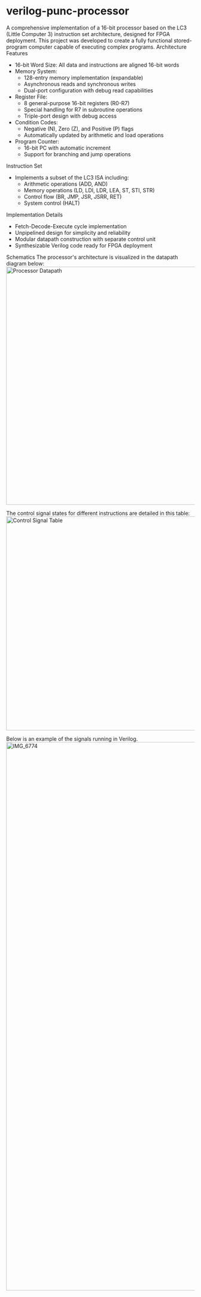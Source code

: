 # verilog-punc-processor
A comprehensive implementation of a 16-bit processor based on the LC3 (Little Computer 3) instruction set architecture, designed for FPGA deployment. This project was developed to create a fully functional stored-program computer capable of executing complex programs.
Architecture Features
- 16-bit Word Size: All data and instructions are aligned 16-bit words
- Memory System:
    - 128-entry memory implementation (expandable)
    - Asynchronous reads and synchronous writes
    - Dual-port configuration with debug read capabilities
- Register File:
    - 8 general-purpose 16-bit registers (R0-R7)
    - Special handling for R7 in subroutine operations
    - Triple-port design with debug access
- Condition Codes:
    - Negative (N), Zero (Z), and Positive (P) flags
    - Automatically updated by arithmetic and load operations
- Program Counter:
    - 16-bit PC with automatic increment
    - Support for branching and jump operations

Instruction Set
- Implements a subset of the LC3 ISA including:
    - Arithmetic operations (ADD, AND)
    - Memory operations (LD, LDI, LDR, LEA, ST, STI, STR)
    - Control flow (BR, JMP, JSR, JSRR, RET)
    - System control (HALT)

Implementation Details
- Fetch-Decode-Execute cycle implementation
- Unpipelined design for simplicity and reliability
- Modular datapath construction with separate control unit
- Synthesizable Verilog code ready for FPGA deployment

Schematics
The processor's architecture is visualized in the datapath diagram below:
<img width="634" alt="Processor Datapath" src="https://github.com/user-attachments/assets/9c28aa39-3238-414a-81a3-d93e811fd656" />

The control signal states for different instructions are detailed in this table:
<img width="570" alt="Control Signal Table" src="https://github.com/user-attachments/assets/feaaca6f-dc1f-48e3-ac57-229320197a20" />

Below is an example of the signals running in Verilog. 
<img width="1461" alt="IMG_6774" src="https://github.com/user-attachments/assets/24da0b5e-088c-4a5f-aac3-6cc307e97db7" />
